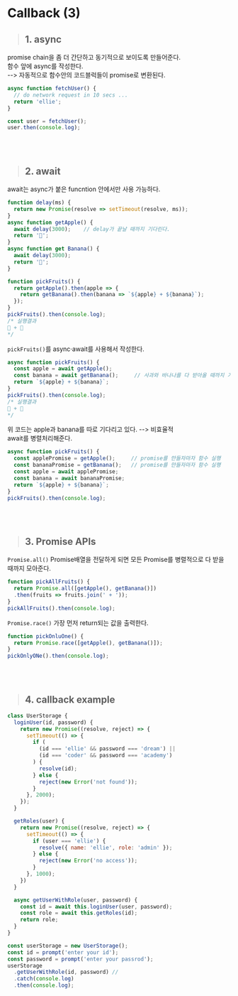 # Callback (3)

> ## 1. async
promise chain을 좀 더 간단하고 동기적으로 보이도록 만들어준다.<br/>
함수 앞에 async를 작성한다.<br/>
--> 자동적으로 함수안의 코드블럭들이 promise로 변환된다.
```jsx
async function fetchUser() {
  // do network request in 10 secs ...
  return 'ellie';
}

const user = fetchUser();
user.then(console.log);
```
<br/>
<br/>

> ## 2. await
await는 async가 붙은 funcntion 안에서만 사용 가능하다.
```jsx
function delay(ms) {
  return new Promise(resolve => setTimeout(resolve, ms));
}
async function getApple() {
  await delay(3000);    // delay가 끝날 때까지 기다린다.
  return '🍎';
}
async function get Banana() {
  await delay(3000);
  return '🍌';
}

function pickFruits() {
  return getApple().then(apple => {
    return getBanana().then(banana => `${apple} + ${banana}`);
  });
}
pickFruits().then(console.log);
/* 실행결과
🍎 + 🍌
*/
```

`pickFruits()`를 async·await를 사용해서 작성한다.
```jsx
async function pickFruits() {
  const apple = await getApple();
  const banana = await getBanana();     // 사과와 바나나를 다 받아올 때까지 기다린다.
  return `${apple} + ${banana}`;
}
pickFruits().then(console.log);
/* 실행결과
🍎 + 🍌
*/
```
위 코드는 apple과 banana를 따로 기다리고 있다. --> 비효율적<br/>
await를 병렬처리해준다.
```jsx
async function pickFruits() {
  const applePromise = getApple();     // promise를 만들자마자 함수 실행
  const bananaPromise = getBanana();   // promise를 만들자마자 함수 실행
  const apple = await applePromise;
  const banana = await bananaPromise;
  return `${apple} + ${banana}`;
}
pickFruits().then(console.log);
```
<br/>
<br/>

> ## 3. Promise APIs
`Promise.all()` Promise배열을 전달하게 되면 모든 Promise를 병렬적으로 다 받을 때까지 모아준다.
```jsx
function pickAllFruits() {
  return Promise.all([getApple(), getBanana()])
  .then(fruits => fruits.join(' + '));
}
pickAllFruits().then(console.log);
```

`Promise.race()` 가장 먼저 return되는 값을 출력한다.
```jsx
function pickOnluOne() {
  return Promise.race([getApple(), getBanana()]);
}
pickOnlyONe().then(console.log);
```
<br/>
<br/>

> ## 4. callback example
```jsx
class UserStorage {
  loginUser(id, password) {
    return new Promise((resolve, reject) => {
      setTimeout(() => {
        if (
          (id === 'ellie' && password === 'dream') ||
          (id === 'coder' && password === 'academy')
        ) {
          resolve(id);
        } else {
          reject(new Error('not found'));
        }
      }, 2000);
    });
  }

  getRoles(user) {
    return new Promise((resolve, reject) => {
      setTimeout(() => {
        if (user === 'ellie') {
          resolve({ name: 'ellie', role: 'admin' });
        } else {
          reject(new Error('no access'));
        }
      }, 1000);
    })
  }

  async getUserWithRole(user, password) {
    const id = await this.loginUser(user, password);
    const role = await this.getRoles(id);
    return role;
  }
}

const userStorage = new UserStorage();
const id = prompt('enter your id');
const password = prompt('enter your passrod');
userStorage
  .getUserWithRole(id, password) //
  .catch(console.log)
  .then(console.log);
```